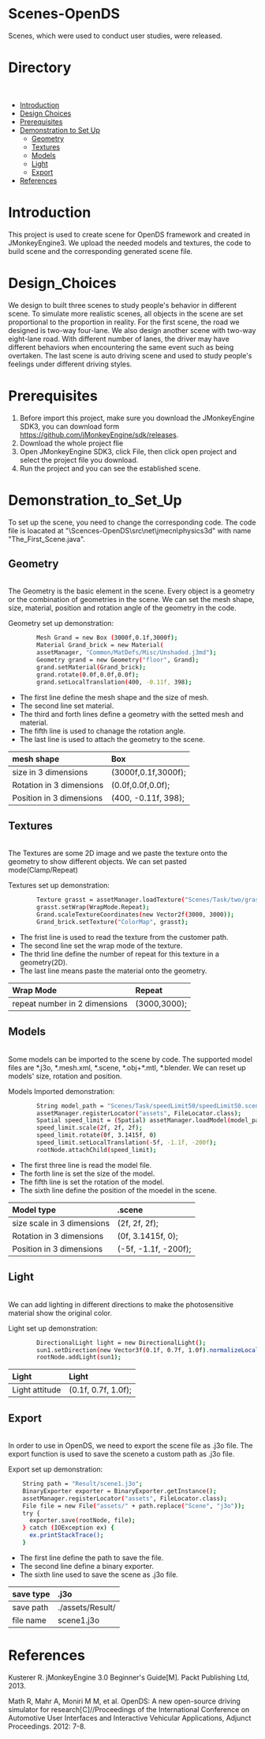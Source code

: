 # Scenes-OpenDS

Scenes, which were used to conduct user studies, were released.

Directory
=========
</br>


<!--ts-->
   * [Introduction](#Introduction)
   * [Design Choices](#Design_Choices)
   * [Prerequisites](#Prerequisites)
   * [Demonstration to Set Up](#Demonstration_to_Set_Up)
      * [Geometry](#Geometry)
      * [Textures](#Textures)
      * [Models](#Models)
      * [Light](#Light)
      * [Export](#Export)
   * [References](#References)
   
<!--te-->
   
Introduction
============

This project is used to create scene for OpenDS framework and created in JMonkeyEngine3. We upload the needed models and textures, the code to build scene and the corresponding generated scene file.

Design_Choices
============

We design to built three scenes to study people's behavior in different scene. To simulate more realistic scenes, all objects in the scene are set proportional to the proportion in reality. For the first scene, the road we designed is two-way four-lane. We also design another scene with two-way eight-lane road. With different number of lanes, the driver may have different behaviors when encountering the same event such as being overtaken. The last scene is auto driving scene and used to study people's feelings under different driving styles.

Prerequisites
============

1. Before import this project, make sure you download the JMonkeyEngine SDK3, you can download form https://github.com/jMonkeyEngine/sdk/releases.
2. Download the whole project flie
3. Open JMonkeyEngine SDK3, click File, then click open project and select the project file you download.
4. Run the project and you can see the established scene.

Demonstration_to_Set_Up
========

To set up the scene, you need to change the corresponding code. The code file is loacated at "\Scences-OpenDS\src\net\jmecn\physics3d" with name "The_First_Scene.java".

Geometry
-----
<br>
The Geometry is the basic element in the scene. Every object is a geometry or the combination of geometries in the scene. We can set the mesh shape,  size, material, position and rotation angle of the geometry in the code.
<br>

Geometry set up demonstration:

```bash
        Mesh Grand = new Box (3000f,0.1f,3000f);
        Material Grand_brick = new Material(
        assetManager, "Common/MatDefs/Misc/Unshaded.j3md");	
        Geometry grand = new Geometry("floor", Grand); 
        grand.setMaterial(Grand_brick);
        grand.rotate(0.0f,0.0f,0.0f);
        grand.setLocalTranslation(400, -0.11f, 398);
```

* The first line define the mesh shape and the size of mesh.  
* The second line set material.  
* The third and forth lines define a geometry with the setted mesh and material.  
* The fifth line is used to chanage the rotation angle.  
* The last line is used to attach the geometry to the scene.

mesh shape|	Box
:- | :-
size in 3 dimensions|	(3000f,0.1f,3000f);
Rotation in 3 dimensions	|(0.0f,0.0f,0.0f);
Position in 3 dimensions	|(400, -0.11f, 398);

Textures
-----
<br>
The Textures are some 2D image and we paste the texture onto the geometry to show different objects. We can set pasted mode(Clamp/Repeat)
<br>

Textures set up demonstration:

```bash
        Texture grasst = assetManager.loadTexture("Scenes/Task/two/grass.png");
        grasst.setWrap(WrapMode.Repeat);
        Grand.scaleTextureCoordinates(new Vector2f(3000, 3000));
        Grand_brick.setTexture("ColorMap", grasst);
```
* The frist line is used to read the texture from the customer path.  
* The second line set the wrap mode of the texture.  
* The thrid line define the number of repeat for this texture in a geometry(2D).  
* The last line means paste the material onto the geometry.  

Wrap Mode|	Repeat
:- | :-
repeat number in 2 dimensions|	(3000,3000);


Models
-----
<br>
Some models can be imported to the scene by code. The supported model files are *.j3o, *.mesh.xml, *.scene, *.obj+*.mtl, *.blender.
We can reset up models' size, rotation and position.
<br>

Models Imported demonstration:

```bash
        String model_path = "Scenes/Task/speedLimit50/speedLimit50.scene";
        assetManager.registerLocator("assets", FileLocator.class);
        Spatial speed_limit = (Spatial) assetManager.loadModel(model_path);
        speed_limit.scale(2f, 2f, 2f);
        speed_limit.rotate(0f, 3.1415f, 0)
        speed_limit.setLocalTranslation(-5f, -1.1f, -200f);
        rootNode.attachChild(speed_limit);
```
* The first three line is read the model file.  
* The forth line is set the size of the model.  
* The fifth line is set the rotation of the model.  
* The sixth line define the position of the moedel in the scene.  

Model type|	.scene
:- | :-
size scale in 3 dimensions|	(2f, 2f, 2f);
Rotation in 3 dimensions	|(0f, 3.1415f, 0);
Position in 3 dimensions	|(-5f, -1.1f, -200f);



Light
-----
<br>
We can add lighting in different directions to make the photosensitive material show the original color.
<br>

Light set up demonstration:

```bash
        DirectionalLight light = new DirectionalLight();                        
        sun1.setDirection(new Vector3f(0.1f, 0.7f, 1.0f).normalizeLocal());
        rootNode.addLight(sun1);
```
Light|	Light
:- | :-
Light attitude |(0.1f, 0.7f, 1.0f);


Export
-----
<br>
In order to use in OpenDS, we need to export the scene file as .j3o file. The export function is used to save the sceneto a custom path as .j3o file.
<br>

Export set up demonstration:

```bash
    String path = "Result/scene1.j3o";
    BinaryExporter exporter = BinaryExporter.getInstance();
    assetManager.registerLocator("assets", FileLocator.class);
    File file = new File("assets/" + path.replace("Scene", "j3o"));
    try {
      exporter.save(rootNode, file);
    } catch (IOException ex) {
      ex.printStackTrace();
    }
```
* The first line define the path to save the file.  
* The second line define a binary exporter.  
* The sixth line used to save the scene as .j3o file.  

save type|	.j3o
:- | :-
save path|	./assets/Result/
file name	| scene1.j3o


References
========

Kusterer R. jMonkeyEngine 3.0 Beginner's Guide[M]. Packt Publishing Ltd, 2013.

Math R, Mahr A, Moniri M M, et al. OpenDS: A new open-source driving simulator for research[C]//Proceedings of the International Conference on Automotive User Interfaces and Interactive Vehicular Applications, Adjunct Proceedings. 2012: 7-8.



